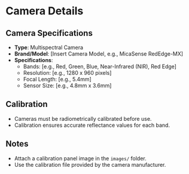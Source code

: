 # Camera Details

## Camera Specifications
- **Type**: Multispectral Camera
- **Brand/Model**: [Insert Camera Model, e.g., MicaSense RedEdge-MX]
- **Specifications**:
  - Bands: [e.g., Red, Green, Blue, Near-Infrared (NIR), Red Edge]
  - Resolution: [e.g., 1280 x 960 pixels]
  - Focal Length: [e.g., 5.4mm]
  - Sensor Size: [e.g., 4.8mm x 3.6mm]

## Calibration
- Cameras must be radiometrically calibrated before use.
- Calibration ensures accurate reflectance values for each band.

## Notes
- Attach a calibration panel image in the `images/` folder.
- Use the calibration file provided by the camera manufacturer.

